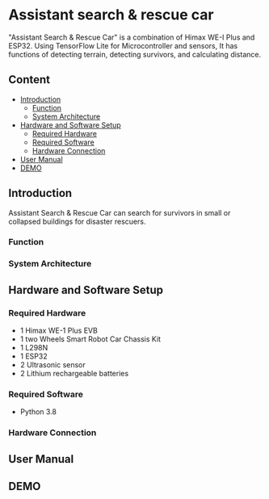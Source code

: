 # Assistant search & rescue car
"Assistant Search & Rescue Car" is a combination of Himax WE-I Plus and ESP32.
Using TensorFlow Lite for Microcontroller and sensors, It has functions of detecting terrain, detecting survivors, and calculating distance.

## Content
- [Introduction](#introduction)
  - [Function](#function)
  - [System Architecture](#system-architecture)
- [Hardware and Software Setup](#hardware-and-software-setup)
  - [Required Hardware](#required-hardware)
  - [Required Software](#required-software)
  - [Hardware Connection](#hardware-connection)
- [User Manual](#user-manual)
- [DEMO](#demo)

## Introduction
Assistant Search & Rescue Car can search for survivors in small or collapsed buildings for disaster rescuers.

### Function


### System Architecture


## Hardware and Software Setup

### Required Hardware
- 1 Himax WE-1 Plus EVB
- 1 two Wheels Smart Robot Car Chassis Kit
- 1 L298N
- 1 ESP32
- 2 Ultrasonic sensor
- 2 Lithium rechargeable batteries

### Required Software
- Python 3.8

### Hardware Connection

## User Manual

## DEMO
